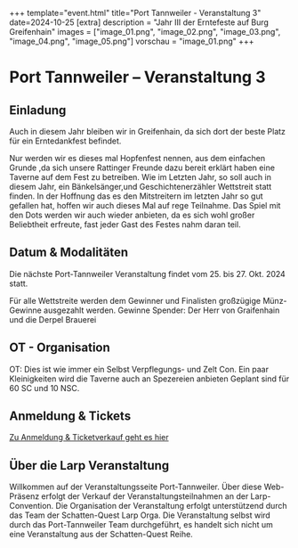 +++
template="event.html"
title="Port Tannweiler - Veranstaltung 3"
date=2024-10-25
[extra]
description = "Jahr III der Erntefeste auf Burg Greifenhain"
images = ["image_01.png", "image_02.png", "image_03.png", "image_04.png", "image_05.png"]
vorschau = "image_01.png"
+++
# Port Tannweiler – Veranstaltung 3
## Einladung
Auch in diesem Jahr bleiben wir in Greifenhain, da sich dort der beste Platz für ein
Erntedankfest befindet.

Nur werden wir es dieses mal Hopfenfest nennen, aus dem einfachen Grunde ,da sich unsere
Rattinger Freunde dazu bereit erklärt haben eine Taverne auf dem Fest zu betreiben. Wie im
Letzten Jahr, so soll auch in diesem Jahr, ein Bänkelsänger,und Geschichtenerzähler
Wettstreit statt finden.
In der Hoffnung das es den Mitstreitern im letzten Jahr so gut gefallen hat, hoffen wir auch
dieses Mal auf rege Teilnahme.
Das Spiel mit den Dots werden wir auch wieder anbieten, da es sich wohl großer Beliebtheit
erfreute, fast jeder Gast des Festes nahm daran teil.

## Datum & Modalitäten
Die nächste Port-Tannweiler Veranstaltung findet vom 25. bis 27. Okt. 2024 statt.

Für alle Wettstreite werden dem Gewinner und Finalisten großzügige Münz- Gewinne ausgezahlt werden.
Gewinne Spender:
Der Herr von Graifenhain und die Derpel Brauerei

## OT - Organisation
OT: Dies ist wie immer ein Selbst Verpflegungs- und Zelt Con.
Ein paar Kleinigkeiten wird die Taverne auch an Spezereien anbieten
Geplant sind für 60 SC und 10 NSC.

## Anmeldung & Tickets
[Zu Anmeldung & Ticketverkauf geht es hier](/anmeldung)

## Über die Larp Veranstaltung

Willkommen auf der Veranstaltungsseite Port-Tannweiler. Über diese Web-Präsenz erfolgt der Verkauf der Veranstaltungsteilnahmen an der Larp-Convention. Die Organisation der Veranstaltung erfolgt unterstützend durch das Team der Schatten-Quest Larp Orga. Die Veranstaltung selbst wird durch das Port-Tannweiler Team durchgeführt, es handelt sich nicht um eine Veranstaltung aus der Schatten-Quest Reihe.